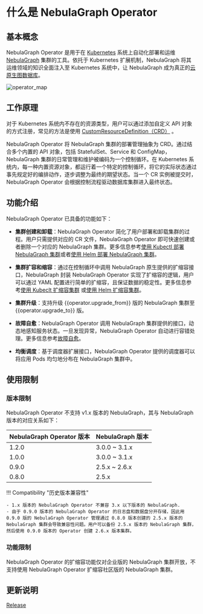 # 什么是 NebulaGraph Operator

## 基本概念

NebulaGraph Operator 是用于在 [Kubernetes](https://kubernetes.io) 系统上自动化部署和运维 [NebulaGraph](https://github.com/vesoft-inc/nebula) 集群的工具。依托于 Kubernetes 扩展机制，NebulaGraph 将其运维领域的知识全面注入至 Kubernetes 系统中，让 NebulaGraph 成为真正的[云原生图数据库](https://www.nebula-cloud.io/)。

![operator_map](https://docs-cdn.nebula-graph.com.cn/figures/operator_map_2022-09-08_18-55-18.png)

## 工作原理

对于 Kubernetes 系统内不存在的资源类型，用户可以通过添加自定义 API 对象的方式注册，常见的方法是使用 [CustomResourceDefinition（CRD）](https://kubernetes.io/docs/concepts/extend-kubernetes/api-extension/custom-resources/#customresourcedefinitions) 。

NebulaGraph Operator 将 NebulaGraph 集群的部署管理抽象为 CRD。通过结合多个内置的 API 对象，包括 StatefulSet、Service 和 ConfigMap，NebulaGraph 集群的日常管理和维护被编码为一个控制循环。在 Kubernetes 系统内，每一种内置资源对象，都运行着一个特定的控制循环，将它的实际状态通过事先规定好的编排动作，逐步调整为最终的期望状态。当一个 CR 实例被提交时，NebulaGraph Operator 会根据控制流程驱动数据库集群进入最终状态。

## 功能介绍

NebulaGraph Operator 已具备的功能如下：

- **集群创建和卸载**：NebulaGraph Operator 简化了用户部署和卸载集群的过程。用户只需提供对应的 CR 文件，NebulaGraph Operator 即可快速创建或者删除一个对应的 NebulaGraph 集群。更多信息参考[使用 Kubectl 部署 NebulaGraph 集群](3.deploy-nebula-graph-cluster/3.1create-cluster-with-kubectl.md)或者[使用 Helm 部署 NebulaGraph 集群](3.deploy-nebula-graph-cluster/3.2create-cluster-with-helm.md)。
  
- **集群扩容和缩容**：通过在控制循环中调用 NebulaGraph 原生提供的扩缩容接口，NebulaGraph 封装 NebulaGraph Operator 实现了扩缩容的逻辑，用户可以通过 YAML 配置进行简单的扩缩容，且保证数据的稳定性。更多信息参考[使用 Kubeclt 扩缩容集群](3.deploy-nebula-graph-cluster/3.1create-cluster-with-kubectl.md#_3) 或[使用 Helm 扩缩容集群](3.deploy-nebula-graph-cluster/3.2create-cluster-with-helm.md#_2)。
  
- **集群升级**：支持升级 {{operator.upgrade_from}} 版的 NebulaGraph 集群至 {{operator.upgrade_to}} 版。
  
- **故障自愈**：NebulaGraph Operator 调用 NebulaGraph 集群提供的接口，动态地感知服务状态。一旦发现异常，NebulaGraph Operator 自动进行容错处理。更多信息参考[故障自愈](5.operator-failover.md)。
  
- **均衡调度**：基于调度器扩展接口，NebulaGraph Operator 提供的调度器可以将应用 Pods 均匀地分布在 NebulaGraph 集群中。

## 使用限制

### 版本限制

NebulaGraph Operator 不支持 v1.x 版本的 NebulaGraph，其与 NebulaGraph 版本的对应关系如下：

| NebulaGraph Operator 版本 | NebulaGraph 版本 |
| ------------------- | ---------------- |
| 1.2.0| 3.0.0 ~ 3.1.x |
| 1.0.0| 3.0.0 ~ 3.1.x |
| 0.9.0| 2.5.x ~ 2.6.x |
|0.8.0|2.5.x|

!!! Compatibility "历史版本兼容性"

    - 1.x 版本的 NebulaGraph Operator 不兼容 3.x 以下版本的 NebulaGraph.
    - 由于 0.9.0 版本的 NebulaGraph Operator 的日志盘和数据盘分开存储，因此用 0.9.0 版的 NebulaGraph Operator 管理通过 0.8.0 版本创建的 2.5.x 版本的 NebulaGraph 集群会导致兼容性问题。用户可以备份 2.5.x 版本的 NebulaGraph 集群，然后使用 0.9.0 版本的 Operator 创建 2.6.x 版本集群。

### 功能限制

NebulaGraph Operator 的扩缩容功能仅对企业版的 NebulaGraph 集群开放，不支持使用 NebulaGraph Operator 扩缩容社区版的 NebulaGraph 集群。

## 更新说明

[Release](https://github.com/vesoft-inc/nebula-operator/releases/tag/{{operator.tag}})
